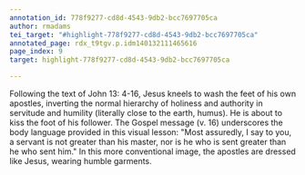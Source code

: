 ```yaml
---
annotation_id: 778f9277-cd8d-4543-9db2-bcc7697705ca
author: rmadams
tei_target: "#highlight-778f9277-cd8d-4543-9db2-bcc7697705ca"
annotated_page: rdx_t9tgv.p.idm140132111465616
page_index: 9
target: highlight-778f9277-cd8d-4543-9db2-bcc7697705ca

---
```

Following the text of John 13: 4-16, Jesus kneels to wash the feet of his own apostles, inverting the normal hierarchy of holiness and authority in servitude and humility (literally close to the earth, humus).  He is about to kiss the foot of his follower.  The Gospel message (v. 16) underscores the body language provided in this visual lesson: "Most assuredly, I say to you, a servant is not greater than his master, nor is he who is sent greater than he who sent him."  In this more conventional image, the apostles are dressed like Jesus, wearing humble garments.